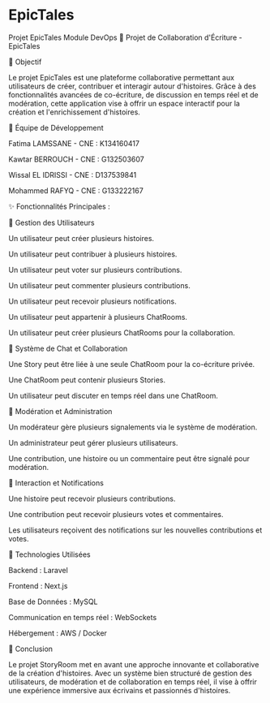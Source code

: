 # EpicTales
Projet EpicTales Module DevOps
📖 Projet de Collaboration d'Écriture - EpicTales

🎯 Objectif

Le projet EpicTales est une plateforme collaborative permettant aux utilisateurs de créer, contribuer et interagir autour d'histoires. Grâce à des fonctionnalités avancées de co-écriture, de discussion en temps réel et de modération, cette application vise à offrir un espace interactif pour la création et l'enrichissement d'histoires.

👥 Équipe de Développement

Fatima LAMSSANE - CNE : K134160417

Kawtar BERROUCH - CNE : G132503607

Wissal EL IDRISSI - CNE : D137539841

Mohammed RAFYQ - CNE : G133222167

✨ Fonctionnalités Principales :

🔹 Gestion des Utilisateurs

Un utilisateur peut créer plusieurs histoires.

Un utilisateur peut contribuer à plusieurs histoires.

Un utilisateur peut voter sur plusieurs contributions.

Un utilisateur peut commenter plusieurs contributions.

Un utilisateur peut recevoir plusieurs notifications.

Un utilisateur peut appartenir à plusieurs ChatRooms.

Un utilisateur peut créer plusieurs ChatRooms pour la collaboration.

🔹 Système de Chat et Collaboration

Une Story peut être liée à une seule ChatRoom pour la co-écriture privée.

Une ChatRoom peut contenir plusieurs Stories.

Un utilisateur peut discuter en temps réel dans une ChatRoom.

🔹 Modération et Administration

Un modérateur gère plusieurs signalements via le système de modération.

Un administrateur peut gérer plusieurs utilisateurs.

Une contribution, une histoire ou un commentaire peut être signalé pour modération.

🔹 Interaction et Notifications

Une histoire peut recevoir plusieurs contributions.

Une contribution peut recevoir plusieurs votes et commentaires.

Les utilisateurs reçoivent des notifications sur les nouvelles contributions et votes.

🚀 Technologies Utilisées

Backend : Laravel

Frontend : Next.js

Base de Données : MySQL

Communication en temps réel : WebSockets

Hébergement : AWS / Docker

📌 Conclusion

Le projet StoryRoom met en avant une approche innovante et collaborative de la création d'histoires. Avec un système bien structuré de gestion des utilisateurs, de modération et de collaboration en temps réel, il vise à offrir une expérience immersive aux écrivains et passionnés d'histoires.
